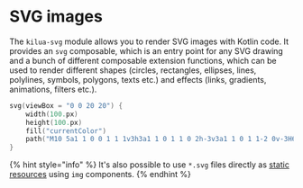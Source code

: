 # SVG images

The `kilua-svg` module allows you to render SVG images with Kotlin code. It provides an `svg` composable, which is an entry point for any SVG drawing and a bunch of different composable extension functions, which can be used to render different shapes (circles, rectangles, ellipses, lines, polylines, symbols, polygons, texts etc.) and effects (links, gradients, animations, filters etc.).

```kotlin
svg(viewBox = "0 0 20 20") {
    width(100.px)
    height(100.px)
    fill("currentColor")
    path("M10 5a1 1 0 0 1 1 1v3h3a1 1 0 1 1 0 2h-3v3a1 1 0 1 1-2 0v-3H6a1 1 0 1 1 0-2h3V6a1 1 0 0 1 1-1Z")
}
```

{% hint style="info" %}
It's also possible to use `*.svg` files directly as [static resources](resources.md#using-images) using `img` components.
{% endhint %}
